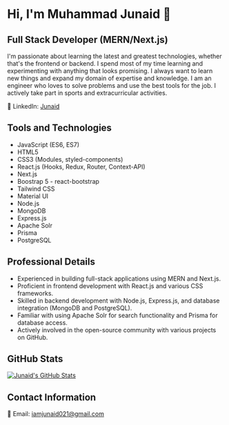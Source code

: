 # Hi, I'm Muhammad Junaid 👋

## Full Stack Developer (MERN/Next.js)

I'm passionate about learning the latest and greatest technologies, whether that's the frontend or backend. I spend most of my time learning and experimenting with anything that looks promising. I always want to learn new things and expand my domain of expertise and knowledge. I am an engineer who loves to solve problems and use the best tools for the job. I actively take part in sports and extracurricular activities.

🔗 LinkedIn: [Junaid](https://www.linkedin.com/in/muhammad-junaid021/)

## Tools and Technologies

- JavaScript (ES6, ES7)
- HTML5
- CSS3 (Modules, styled-components)
- React.js (Hooks, Redux, Router, Context-API)
- Next.js
- Boostrap 5 - react-bootstrap
- Tailwind CSS
- Material UI
- Node.js
- MongoDB
- Express.js
- Apache Solr
- Prisma
- PostgreSQL

## Professional Details

- Experienced in building full-stack applications using MERN and Next.js.
- Proficient in frontend development with React.js and various CSS frameworks.
- Skilled in backend development with Node.js, Express.js, and database integration (MongoDB and PostgreSQL).
- Familiar with using Apache Solr for search functionality and Prisma for database access.
- Actively involved in the open-source community with various projects on GitHub.

## GitHub Stats

[![Junaid's GitHub Stats](https://github-readme-stats.vercel.app/api?username=junaid083&show_icons=true&count_private=true&hide=contribs)](https://github.com/junaid083)

## Contact Information

📧 Email: iamjunaid021@gmail.com
